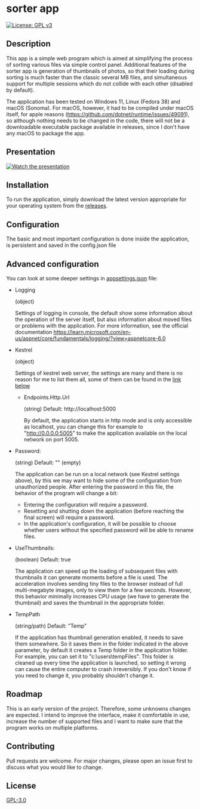 # sorter app
[![License: GPL v3](https://img.shields.io/badge/License-GPLv3-blue.svg)](https://www.gnu.org/licenses/gpl-3.0)

## Description

This app is a simple web program which is aimed at simplifying the process of sorting various files via simple control panel. Additional features of the sorter app is generation of thumbnails of photos, so that their loading during sorting is much faster than the classic several MB files, and simultaneous support for multiple sessions which do not collide with each other (disabled by default).

The application has been tested on Windows 11, Linux (Fedora 38) and macOS (Sonoma). For macOS, however, it had to be compiled under macOS itself, for apple reasons (https://github.com/dotnet/runtime/issues/49091), so although nothing needs to be changed in the code, there will not be a downloadable executable package available in releases, since I don't have any macOS to package the app.

## Presentation

[![Watch the presentation](https://img.youtube.com/vi/h57BWJZT7WI/hqdefault.jpg)](https://youtu.be/h57BWJZT7WI)

## Installation

To run the application, simply download the latest version appropriate for your operating system from the [releases](https://github.com/kubbit98/Sorter/releases). 

## Configuration

The basic and most important configuration is done inside the application, is persistent and saved in the config.json file

## Advanced configuration
You can look at some deeper settings in [appsettings.json](https://github.com/kubbit98/Sorter/blob/master/appsettings.json) file:
- Logging

  (object)

  Settings of logging in console, the default show some information about the operation of the server itself, but also information about moved files or problems with the application. For more information, see the official documentation https://learn.microsoft.com/en-us/aspnet/core/fundamentals/logging/?view=aspnetcore-6.0
- Kestrel
 
  (object) 

  Settings of kestrel web server, the settings are many and there is no reason for me to list them all, some of them can be found in the [link below](https://learn.microsoft.com/en-us/aspnet/core/fundamentals/servers/kestrel/endpoints?view=aspnetcore-6.0)
  - Endpoints.Http.Url

    (string) Default: http://localhost:5000
 
    By default, the application starts in http mode and is only accessible as localhost, you can change this for example to "http://0.0.0.0:5005" to make the application available on the local network on port 5005.
- Password:

  (string) Default: "" (empty)
 
  The application can be run on a local network (see Kestrel settings above), by this we may want to hide some of the configuration from unauthorized people. After entering the password in this file, the behavior of the program will change a bit:
  - Entering the configuration will require a password.
  - Resetting and shutting down the application (before reaching the final screen) will require a password.
  - In the application's configuration, it will be possible to choose whether users without the specified password will be able to rename files.
- UseThumbnails:
  
  (boolean) Default: true
  
  The application can speed up the loading of subsequent files with thumbnails it can generate moments before a file is used. The acceleration involves sending tiny files to the browser instead of full multi-megabyte images, only to view them for a few seconds. However, this behavior minimally increases CPU usage (we have to generate the thumbnail) and saves the thumbnail in the appropriate folder.
- TempPath

  (string/path) Default: "Temp"

  If the application has thumbnail generation enabled, it needs to save them somewhere. So it saves them in the folder indicated in the above parameter, by default it creates a Temp folder in the application folder. For example, you can set it to "c:\users\tempFiles". This folder is cleaned up every time the application is launched, so setting it wrong can cause the entire computer to crash irreversibly. If you don't know if you need to change it, you probably shouldn't change it.

## Roadmap

This is an early version of the project. Therefore, some unknowns changes are expected. I intend to improve the interface, make it comfortable in use, increase the number of supported files and I want to make sure that the program works on multiple platforms.

## Contributing

Pull requests are welcome. For major changes, please open an issue first to discuss what you would like to change.

## License

[GPL-3.0](https://choosealicense.com/licenses/gpl-3.0/)